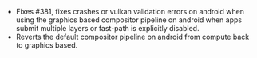 - Fixes #381, fixes crashes or vulkan validation errors on android when using the graphics based compositor pipeline on android
  when apps submit multiple layers or fast-path is explicitly disabled.
- Reverts the default compositor pipeline on android from compute back to graphics based.
